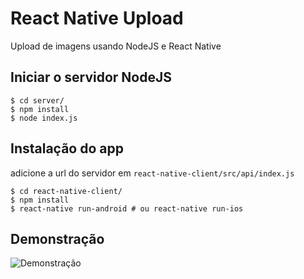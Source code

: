 
# React Native Upload

Upload de imagens usando NodeJS e React Native

## Iniciar o servidor NodeJS

```
$ cd server/
$ npm install
$ node index.js
```

## Instalação do app

adicione a url do servidor em `react-native-client/src/api/index.js`

```
$ cd react-native-client/
$ npm install
$ react-native run-android # ou react-native run-ios
```

## Demonstração

![Demonstração](screenrecorder.gif)

